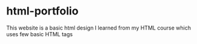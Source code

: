 # html-portfolio
This website is a basic html design I learned from my HTML course which uses few basic HTML tags
